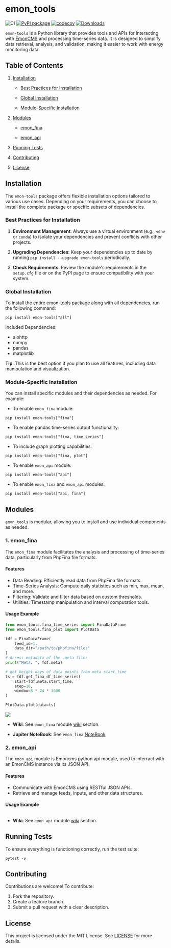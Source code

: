 # emon_tools

![CI](https://github.com/vemonitor/emon_tools/actions/workflows/python-package.yml/badge.svg?branch=main)
[![PyPI package](https://img.shields.io/pypi/v/emon_tools.svg)](https://pypi.org/project/emon_tools/)
[![codecov](https://codecov.io/gh/vemonitor/emon_tools/graph/badge.svg?token=M7VgGzkApi)](https://codecov.io/gh/vemonitor/emon_tools)
[![Downloads](https://static.pepy.tech/badge/emon_tools)](https://pepy.tech/project/emon_tools)

`emon-tools` is a Python library that provides tools and APIs for interacting with [EmonCMS](https://emoncms.org/) and processing time-series data. It is designed to simplify data retrieval, analysis, and validation, making it easier to work with energy monitoring data.

## Table of Contents

1. [Installation](https://github.com/vemonitor/emon_tools/blob/main/README.md#installation)

    - [Best Practices for Installation](https://github.com/vemonitor/emon_tools/blob/main/README.md#installation)

    - [Global Installation](https://github.com/vemonitor/emon_tools/blob/main/README.md#global-installation)

    - [Module-Specific Installation](https://github.com/vemonitor/emon_tools/blob/main/README.md#installation)

2. [Modules](https://github.com/vemonitor/emon_tools/blob/main/README.md#modules)

    - [emon_fina](https://github.com/vemonitor/emon_tools/blob/main/README.md#emon_fina)

    - [emon_api](https://github.com/vemonitor/emon_tools/blob/main/README.md#emon_api)

3. [Running Tests](https://github.com/vemonitor/emon_tools/blob/main/README.md#running-tests)

4. [Contributing](https://github.com/vemonitor/emon_tools/blob/main/README.md#contributing)

5. [License](https://github.com/vemonitor/emon_tools/blob/main/README.md#license)

## Installation

The `emon-tools` package offers flexible installation options tailored to various use cases. Depending on your requirements, you can choose to install the complete package or specific subsets of dependencies.

### Best Practices for Installation

1. **Environment Management**: Always use a virtual environment (e.g., `venv` or `conda`) to isolate your dependencies and prevent conflicts with other projects.

2. **Upgrading Dependencies**: Keep your dependencies up to date by running `pip install --upgrade emon-tools` periodically.

3. **Check Requirements**: Review the module's requirements in the `setup.cfg` file or on the PyPI page to ensure compatibility with your system.

### Global Installation
To install the entire emon-tools package along with all dependencies, run the following command:

```
pip install emon-tools["all"]
```

Included Dependencies:
- aiohttp
- numpy
- pandas
- matplotlib

**Tip**: This is the best option if you plan to use all features, including data manipulation and visualization.

### Module-Specific Installation

You can install specific modules and their dependencies as needed. For example:  
- To enable `emon_fina` module:

```
pip install emon-tools["fina"]
```

- To enable pandas time-series output functionality:

```
pip install emon-tools["fina, time_series"]
```

- To include graph plotting capabilities:

```
pip install emon-tools["fina, plot"]
```

- To enable `emon_api` module:

```
pip install emon-tools["api"]
```

- To enable `emon_fina` and `emon_api` modules:

```
pip install emon-tools["api, fina"]
```

## Modules
`emon_tools` is modular, allowing you to install and use individual components as needed.

### 1. emon_fina

The `emon_fina` module facilitates the analysis and processing of time-series data, particularly from PhpFina file formats.

#### Features

- Data Reading: Efficiently read data from PhpFina file formats.
- Time-Series Analysis: Compute daily statistics such as min, max, mean, and more.
- Filtering: Validate and filter data based on custom thresholds.
- Utilities: Timestamp manipulation and interval computation tools.

#### Usage Example

```python
from emon_tools.fina_time_series import FinaDataFrame
from emon_tools.fina_plot import PlotData

fdf = FinaDataFrame(
    feed_id=1,
    data_dir="/path/to/phpfina/files"
)
# Access metadata of the .meta file:
print("Meta: ", fdf.meta)

# get height days of data points from meta start_time
ts = fdf.get_fina_df_time_series(
    start=fdf.meta.start_time,
    step=10,
    window=8 * 24 * 3600
)

PlotData.plot(data=ts)

```

<img src="https://github.com/vemonitor/emon_tools/blob/main/img/1_data_8_days.png" with="100%">

- **Wiki**: See `emon_fina` module [wiki](https://github.com/vemonitor/emon_tools/wiki/emon_fina) section.

- **Jupiter NoteBook**: See `emon_fina` [NoteBook](https://github.com/vemonitor/emon_tools/blob/main/notebook/emon_fina.ipynb)

### 2. emon_api

The `emon_api` module is Emoncms python api module, used to interract with an EmonCMS instance via its JSON API.

#### Features

- Communicate with EmonCMS using RESTful JSON APIs.
- Retrieve and manage feeds, inputs, and other data structures.

#### Usage Example

```python


```

- **Wiki**: See `emon_api` module [wiki](https://github.com/vemonitor/emon_tools/wiki/emon_api) section.

## Running Tests

To ensure everything is functioning correctly, run the test suite:

```
pytest -v
```

## Contributing

Contributions are welcome! To contribute:
1. Fork the repository.
2. Create a feature branch.
3. Submit a pull request with a clear description.

## License
This project is licensed under the MIT License. See [LICENSE](https://github.com/vemonitor/emon_tools/blob/main/LICENSE) for more details.
